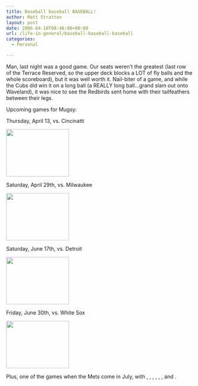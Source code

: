 ```yaml
---
title: Baseball baseball BASEBALL!
author: Matt Stratton
layout: post
date: 2006-04-10T08:46:00+00:00
url: /life-in-general/baseball-baseball-baseball
categories:
  - Personal

---
```

Man, last night was a good game. Our seats weren&#8217;t the greatest (last row of the Terrace Reserved, so the upper deck blocks a LOT of fly balls and the whole scoreboard), but it was well worth it. Nail-biter of a game, and while the Cubs did win it on a long ball (a REALLY long ball&#8230;grand slam out onto Waveland), it was nice to see the Redbirds sent home with their tailfeathers between their legs.

Upcoming games for Mugsy:

Thursday, April 13, vs. Cincinatti
  
[<img src="http://pics.livejournal.com/mugsy1274/pic/0000tc1q" width="170" height="128" />][1]

Saturday, April 29th, vs. Milwaukee
  
[<img src="http://pics.livejournal.com/mugsy1274/pic/0000w5ws" width="170" height="128" />][2]

Saturday, June 17th, vs. Detroit
  
[<img src="http://pics.livejournal.com/mugsy1274/pic/0000xs1y" width="170" height="128" />][3]

Friday, June 30th, vs. White Sox
  
[<img src="http://pics.livejournal.com/mugsy1274/pic/0000yxxw" width="170" height="128" />][4]

Plus, one of the games when the Mets come in July, with , , , , , , and .

 [1]: http://pics.livejournal.com/mugsy1274/pic/0000tc1q/
 [2]: http://pics.livejournal.com/mugsy1274/pic/0000w5ws/
 [3]: http://pics.livejournal.com/mugsy1274/pic/0000xs1y/
 [4]: http://pics.livejournal.com/mugsy1274/pic/0000yxxw/